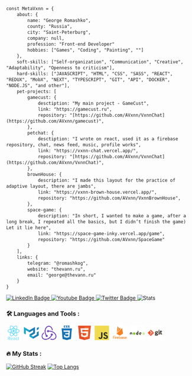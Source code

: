 ```
const MetaVxnn = {
    about: {
        name: "George Romashko",
        county: "Russia",
        city: "Saint-Peterburg",
        company: null,
        profession: "Front-end Developer"
        hobbies: ["Games", "Coding", "Painting", ""]
    },
    soft-skills: ["Self-organization", "Communication", "Creative", "Adaptability", "Openness to criticism"],
    hard-skills: ["JAVASCRIPT", "HTML", "CSS", "SASS", "REACT", "REDUX", "MobX", "NEXT", "TYPESCRIPT", "GIT", "API", "DOCKER", "NODE.JS", "and other"],
    pet-projects: [
        gamecust: {
            desctiption: "My main project - GameCust",
            link: "https://gamecust.ru",
            repository: "[https://github.com/AVxnn/VxnnChat](https://github.com/AVxnn/gamecust)",
        },
        petchat: {
            desctiption: "I wrote on react, used it as a firebase repository, chat, news feed, music, profile works",
            link: "https://vxnn-chat.vercel.app/",
            repository: "[https://github.com/AVxnn/VxnnChat](https://github.com/AVxnn/VxnnChat)",
        },
        brownHouse: {
            description: "I made this layout for the practice of adaptive layout, there are jambs",
            link: "https://vxnn-brown-house.vercel.app/",
            repository: "https://github.com/AVxnn/VxnnBrownHouse",
        },
        space-game: {
            description: "In short, I wanted to make a game, after a long break, I repeated all the basics, but I didn’t finish the game) Let it lie here",
            link: "https://space-game-inky.vercel.app/game",
            repository: "https://github.com/AVxnn/SpaceGame"
        }
    ],
    links: {
        telegram: "@romashkog",
        website: "thevann.ru",
        email: "george@thevann.ru"
    }
}
```
<div id="badges">
  <a href="https://www.linkedin.com/in/metavxnn/">
    <img src="https://img.shields.io/badge/LinkedIn-blue?style=for-the-badge&logo=linkedin&logoColor=white" alt="LinkedIn Badge"/>
  </a>
  <a href="[your-youtube-URL](https://www.youtube.com/channel/UCS6MyJPssMSwQV24invSjnw)">
    <img src="https://img.shields.io/badge/YouTube-red?style=for-the-badge&logo=youtube&logoColor=white" alt="Youtube Badge"/>
  </a>
  <a href="[your-twitter-URL](https://twitter.com/TxeVxnn)">
    <img src="https://img.shields.io/badge/Twitter-blue?style=for-the-badge&logo=twitter&logoColor=white" alt="Twitter Badge"/>
  </a>
  <img src="https://komarev.com/ghpvc/?username=AVxnn" alt="Stats"/>
</div>

### :hammer_and_wrench: Languages and Tools :

<div>
  <img src="https://github.com/devicons/devicon/blob/master/icons/react/react-original-wordmark.svg" title="React" alt="React" width="40" height="40"/>&nbsp;
  <img src="https://github.com/devicons/devicon/blob/master/icons/materialui/materialui-original.svg" title="Material UI" alt="Material UI" width="40" height="40"/>&nbsp;
  <img src="https://github.com/devicons/devicon/blob/master/icons/redux/redux-original.svg" title="Redux" alt="Redux " width="40" height="40"/>&nbsp;
  <img src="https://github.com/devicons/devicon/blob/master/icons/css3/css3-plain-wordmark.svg"  title="CSS3" alt="CSS" width="40" height="40"/>&nbsp;
  <img src="https://github.com/devicons/devicon/blob/master/icons/html5/html5-original.svg" title="HTML5" alt="HTML" width="40" height="40"/>&nbsp;
  <img src="https://github.com/devicons/devicon/blob/master/icons/javascript/javascript-original.svg" title="JavaScript" alt="JavaScript" width="40" height="40"/>&nbsp;
  <img src="https://github.com/devicons/devicon/blob/master/icons/firebase/firebase-plain-wordmark.svg" title="Firebase" alt="Firebase" width="40" height="40"/>&nbsp;
  <img src="https://github.com/devicons/devicon/blob/master/icons/nodejs/nodejs-original-wordmark.svg" title="NodeJS" alt="NodeJS" width="40" height="40"/>&nbsp;
  <img src="https://github.com/devicons/devicon/blob/master/icons/git/git-original-wordmark.svg" title="Git" **alt="Git" width="40" height="40"/>
</div>

### :fire: My Stats :

[![GitHub Streak](http://github-readme-streak-stats.herokuapp.com?user=AVxnn&theme=dark&background=000000)](https://git.io/streak-stats)
[![Top Langs](https://github-readme-stats.vercel.app/api/top-langs/?username=AVxnn)](https://github.com/anuraghazra/github-readme-stats)
